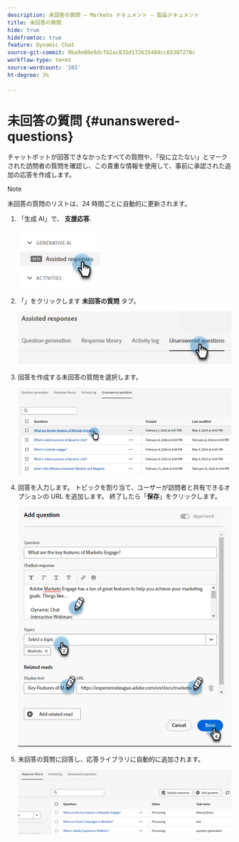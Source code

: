 ```yaml
---
description: 未回答の質問 – Marketo ドキュメント – 製品ドキュメント
title: 未回答の質問
hide: true
hidefromtoc: true
feature: Dynamic Chat
source-git-commit: 9ba9e80e9dcfb2ac835d172635489cc65307270c
workflow-type: tm+mt
source-wordcount: '103'
ht-degree: 3%

---
```


# 未回答の質問 {#unanswered-questions}

チャットボットが回答できなかったすべての質問や、「役に立たない」とマークされた訪問者の質問を確認し、この貴重な情報を使用して、事前に承認された追加の応答を作成します。

>[!NOTE]
>
>未回答の質問のリストは、24 時間ごとに自動的に更新されます。

1. 「生成 AI」で、 **支援応答**.

   ![](assets/unanswered-questions-1.png)

1. 「」をクリックします **未回答の質問** タブ。

   ![](assets/unanswered-questions-2.png)

1. 回答を作成する未回答の質問を選択します。

   ![](assets/unanswered-questions-3.png)

1. 回答を入力します。 トピックを割り当て、ユーザーが訪問者と共有できるオプションの URL を追加します。 終了したら「**保存**」をクリックします。

   ![](assets/unanswered-questions-4.png)

1. 未回答の質問に回答し、応答ライブラリに自動的に追加されます。

   ![](assets/unanswered-questions-5.png)
